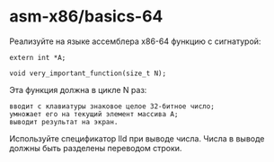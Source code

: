 # asm-x86/basics-64

Реализуйте на языке ассемблера x86-64 функцию с сигнатурой:
```
extern int *A;

void very_important_function(size_t N);
```
      

Эта функция должна в цикле N раз:

    вводит с клавиатуры знаковое целое 32-битное число;
    умножает его на текущий элемент массива A;
    выводит результат на экран.

Используйте спецификатор lld при выводе числа. Числа в выводе должны быть разделены переводом строки.
